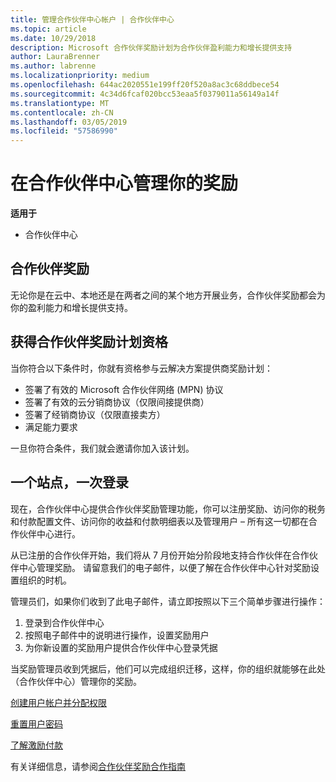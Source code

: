 ```yaml
---
title: 管理合作伙伴中心帐户 | 合作伙伴中心
ms.topic: article
ms.date: 10/29/2018
description: Microsoft 合作伙伴奖励计划为合作伙伴盈利能力和增长提供支持
author: LauraBrenner
ms.author: labrenne
ms.localizationpriority: medium
ms.openlocfilehash: 644ac2020551e199ff20f520a8ac3c68ddbece54
ms.sourcegitcommit: 4c34d6fcaf020bcc53eaa5f0379011a56149a14f
ms.translationtype: MT
ms.contentlocale: zh-CN
ms.lasthandoff: 03/05/2019
ms.locfileid: "57586990"
---
```

# <a name="manage-your-incentives-in-partner-center"></a>在合作伙伴中心管理你的奖励 

**适用于**

-  合作伙伴中心

## <a name="partner-incentives"></a>合作伙伴奖励 

无论你是在云中、本地还是在两者之间的某个地方开展业务，合作伙伴奖励都会为你的盈利能力和增长提供支持。

## <a name="qualify-for-the-partner-incentives-program"></a>获得合作伙伴奖励计划资格

当你符合以下条件时，你就有资格参与云解决方案提供商奖励计划：

-   签署了有效的 Microsoft 合作伙伴网络 (MPN) 协议 
-   签署了有效的云分销商协议（仅限间接提供商）
-   签署了经销商协议（仅限直接卖方）
-   满足能力要求

一旦你符合条件，我们就会邀请你加入该计划。

## <a name="one-site-one-sign-in"></a>一个站点，一次登录

现在，合作伙伴中心提供合作伙伴奖励管理功能，你可以注册奖励、访问你的税务和付款配置文件、访问你的收益和付款明细表以及管理用户 – 所有这一切都在合作伙伴中心进行。 

从已注册的合作伙伴开始，我们将从 7 月份开始分阶段地支持合作伙伴在合作伙伴中心管理奖励。 请留意我们的电子邮件，以便了解在合作伙伴中心针对奖励设置组织的时机。 

管理员们，如果你们收到了此电子邮件，请立即按照以下三个简单步骤进行操作：

1.  登录到合作伙伴中心 
2.  按照电子邮件中的说明进行操作，设置奖励用户 
3.  为你新设置的奖励用户提供合作伙伴中心登录凭据

当奖励管理员收到凭据后，他们可以完成组织迁移，这样，你的组织就能够在此处（合作伙伴中心）管理你的奖励。


[创建用户帐户并分配权限](create-user-accounts-and-set-permissions.md)

[重置用户密码](reset-a-user-password.md)

[了解激励付款](understand-incentive-payouts.md)

有关详细信息，请参阅[合作伙伴奖励合作指南](https://assets.microsoft.com/coop-guidebook.pdf)
